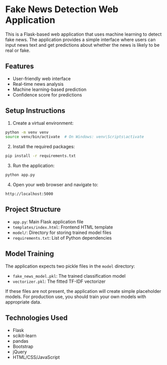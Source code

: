 # Fake News Detection Web Application

This is a Flask-based web application that uses machine learning to detect fake news. The application provides a simple interface where users can input news text and get predictions about whether the news is likely to be real or fake.

## Features

- User-friendly web interface
- Real-time news analysis
- Machine learning-based prediction
- Confidence score for predictions

## Setup Instructions

1. Create a virtual environment:
```bash
python -m venv venv
source venv/bin/activate  # On Windows: venv\Scripts\activate
```

2. Install the required packages:
```bash
pip install -r requirements.txt
```

3. Run the application:
```bash
python app.py
```

4. Open your web browser and navigate to:
```
http://localhost:5000
```

## Project Structure

- `app.py`: Main Flask application file
- `templates/index.html`: Frontend HTML template
- `model/`: Directory for storing trained model files
- `requirements.txt`: List of Python dependencies

## Model Training

The application expects two pickle files in the `model` directory:
- `fake_news_model.pkl`: The trained classification model
- `vectorizer.pkl`: The fitted TF-IDF vectorizer

If these files are not present, the application will create simple placeholder models. For production use, you should train your own models with appropriate data.

## Technologies Used

- Flask
- scikit-learn
- pandas
- Bootstrap
- jQuery
- HTML/CSS/JavaScript